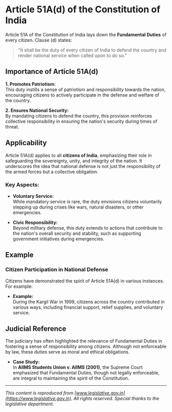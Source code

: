 # Article 51A(d) of the Constitution of India

Article 51A of the Constitution of India lays down the **Fundamental Duties** of every citizen. Clause (d) states:

> "It shall be the duty of every citizen of India to defend the country and render national service when called upon to do so."

## Importance of Article 51A(d)

**1. Promotes Patriotism:**  
This duty instills a sense of patriotism and responsibility towards the nation, encouraging citizens to actively participate in the defense and welfare of the country.

**2. Ensures National Security:**  
By mandating citizens to defend the country, this provision reinforces collective responsibility in ensuring the nation's security during times of threat.

## Applicability

Article 51A(d) applies to all **citizens of India**, emphasizing their role in safeguarding the sovereignty, unity, and integrity of the nation. It underscores the idea that national defense is not just the responsibility of the armed forces but a collective obligation.

### Key Aspects:

* **Voluntary Service:**  
  While mandatory service is rare, the duty envisions citizens voluntarily stepping up during crises like wars, natural disasters, or other emergencies.

* **Civic Responsibility:**  
  Beyond military defense, this duty extends to actions that contribute to the nation's overall security and stability, such as supporting government initiatives during emergencies.

## Example

### Citizen Participation in National Defense

Citizens have demonstrated the spirit of Article 51A(d) in various instances. For example:

* **Example:**  
  During the Kargil War in 1999, citizens across the country contributed in various ways, including financial support, relief supplies, and voluntary service.

## Judicial Reference

The judiciary has often highlighted the relevance of Fundamental Duties in fostering a sense of responsibility among citizens. Although not enforceable by law, these duties serve as moral and ethical obligations.

* **Case Study:**  
  In **AIIMS Students Union v. AIIMS (2001)**, the Supreme Court emphasized that Fundamental Duties, though not legally enforceable, are integral to maintaining the spirit of the Constitution.

---

*This content is reproduced from [www.legislative.gov.in](https://www.legislative.gov.in). All rights reserved. Special thanks to the legislative department.*
